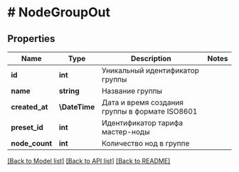 # # NodeGroupOut

## Properties

Name | Type | Description | Notes
------------ | ------------- | ------------- | -------------
**id** | **int** | Уникальный идентификатор группы |
**name** | **string** | Название группы |
**created_at** | **\DateTime** | Дата и время создания группы в формате ISO8601 |
**preset_id** | **int** | Идентификатор тарифа мастер-ноды |
**node_count** | **int** | Количество нод в группе |

[[Back to Model list]](../../README.md#models) [[Back to API list]](../../README.md#endpoints) [[Back to README]](../../README.md)
